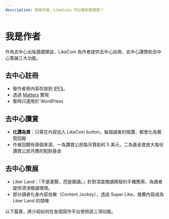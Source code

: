 ```yaml
---
description: 我是作者，LikeCoin 可以幫到我甚麼？
---
```


# 我是作者

作為去中心出版基礎建設，LikeCoin 為作者提供去中心註冊、去中心讚賞和去中心策展三大功能。

## 去中心註冊 <a id="decentralized-registry"></a>

* 替作者把內容存放到 [IPFS](https://ipfs.io)。
* 透過 [Matters](https://matters.news/) 實現
* 暫時只適用於  WordPress

## 去中心讚賞 <a id="decentralized-rewards"></a>

* **化讚為賞**：只需在內容加入 LikeCoin button，每個讀者的按讚，都會化為實質回報
* 作者回饋有兩個來源，一為讚賞公民每月贊助的 5 美元，二為基金會放大每份讚賞公民月費的配對基金

## 去中心策展 <a id="decentralized-curation"></a>

* Liker Land：「不是瀏覽，而是閱讀。」針對深度閱讀開發的手機應用，為讀者提供清淨閱讀環境。
* 部分讀者化身內容伯樂（Content Jockey），透過 Super Like，推薦內容成為 Liker Land 的頭條



以下篇章，將介紹如何在各個寫作平台使用該三項功能。

